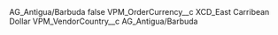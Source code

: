 <?xml version="1.0" encoding="UTF-8"?>
<CustomMetadata xmlns="http://soap.sforce.com/2006/04/metadata" xmlns:xsi="http://www.w3.org/2001/XMLSchema-instance" xmlns:xsd="http://www.w3.org/2001/XMLSchema">
    <label>AG_Antigua/Barbuda</label>
    <protected>false</protected>
    <values>
        <field>VPM_OrderCurrency__c</field>
        <value xsi:type="xsd:string">XCD_East Carribean Dollar</value>
    </values>
    <values>
        <field>VPM_VendorCountry__c</field>
        <value xsi:type="xsd:string">AG_Antigua/Barbuda</value>
    </values>
</CustomMetadata>
